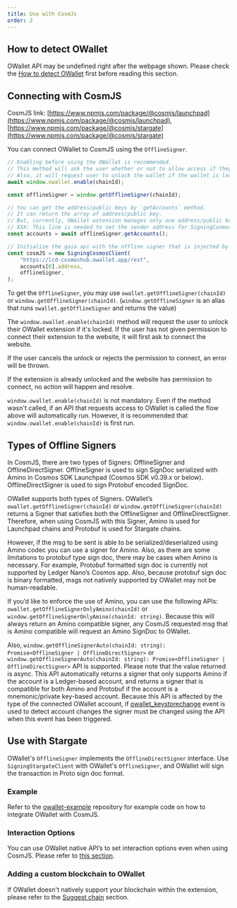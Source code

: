 ```yaml
---
title: Use with CosmJs
order: 2
---
```


## How to detect OWallet
OWallet API may be undefined right after the webpage shown.
Please check the [How to detect OWallet](./README.md#how-to-detect-owallet) first before reading this section.

## Connecting with CosmJS

CosmJS link: [https://www.npmjs.com/package/@cosmjs/launchpad](https://www.npmjs.com/package/@cosmjs/launchpad), [https://www.npmjs.com/package/@cosmjs/stargate](https://www.npmjs.com/package/@cosmjs/stargate)

You can connect OWallet to CosmJS using the `OfflineSigner`.

```javascript
// Enabling before using the OWallet is recommended.
// This method will ask the user whether or not to allow access if they haven't visited this website.
// Also, it will request user to unlock the wallet if the wallet is locked.
await window.owallet.enable(chainId);

const offlineSigner = window.getOfflineSigner(chainId);

// You can get the address/public keys by `getAccounts` method.
// It can return the array of address/public key.
// But, currently, OWallet extension manages only one address/public key pair.
// XXX: This line is needed to set the sender address for SigningCosmosClient.
const accounts = await offlineSigner.getAccounts();

// Initialize the gaia api with the offline signer that is injected by OWallet extension.
const cosmJS = new SigningCosmosClient(
    "https://lcd-cosmoshub.owallet.app/rest",
    accounts[0].address,
    offlineSigner,
);
```

To get the `OfflineSigner`, you may use `owallet.getOfflineSigner(chainId)` or `window.getOfflineSigner(chainId)`. (`window.getOfflineSigner` is an alias that runs `owallet.getOfflineSigner` and returns the value)

The `window.owallet.enable(chainId)` method will request the user to unlock their OWallet extension if it's locked. If the user has not given permission to connect their extension to the website, it will first ask to connect the website.

If the user cancels the unlock or rejects the permission to connect, an error will be thrown.

If the extension is already unlocked and the website has permission to connect, no action will happen and resolve.

`window.owallet.enable(chainId)` is not mandatory. Even if the method wasn't called, if an API that requests access to OWallet is called the flow above will automatically run. However, it is recommended that `window.owallet.enable(chainId)` is first run.

## Types of Offline Signers

In CosmJS, there are two types of Signers: OfflineSigner and OfflineDirectSigner. OfflineSigner is used to sign SignDoc serialized with Amino in Cosmos SDK Launchpad (Cosmos SDK v0.39.x or below). OfflineDirectSigner is used to sign Protobuf encoded SignDoc.

OWallet supports both types of Signers. OWallet’s `owallet.getOfflineSigner(chainId)` or `window.getOfflineSigner(chainId)` returns a Signer that satisfies both the OfflineSigner and OfflineDirectSigner. Therefore, when using CosmJS with this Signer, Amino is used for Launchpad chains and Protobuf is used for Stargate chains.

However, if the msg to be sent is able to be serialized/deserialized using Amino codec you can use a signer for Amino. Also, as there are some limitations to protobuf type sign doc, there may be cases when Amino is necessary. For example, Protobuf formatted sign doc is currently not supported by Ledger Nano’s Cosmos app. Also, because protobuf sign doc is binary formatted, msgs not natively supported by OWallet may not be human-readable.

If you’d like to enforce the use of Amino, you can use the following APIs: `owallet.getOfflineSignerOnlyAmino(chainId)` or `window.getOfflineSignerOnlyAmino(chainId: string)`. Because this will always return an Amino compatible signer, any CosmJS requested msg that is Amino compatible will request an Amino SignDoc to OWallet.

Also, `window.getOfflineSignerAuto(chainId: string): Promise<OfflineSigner | OfflineDirectSigner>` or `window.getOfflineSignerAuto(chainId: string): Promise<OfflineSigner | OfflineDirectSigner>` API is supported. Please note that the value returned is async. This API automatically returns a signer that only supports Amino if the account is a Ledger-based account, and returns a signer that is compatible for both Amino and Protobuf if the account is a mnemonic/private key-based account. Because this API is affected by the type of the connected OWallet account, if [owallet_keystorechange](./README.md#change-key-store-event) event is used to detect account changes the signer must be changed using the API when this event has been triggered.

## Use with Stargate

OWallet's `OfflineSigner` implements the `OfflineDirectSigner` interface. Use `SigningStargateClient` with OWallet's `OfflineSigner`, and OWallet will sign the transaction in Proto sign doc format.

### Example
Refer to the [owallet-example](https://github.com/chainapsis/owallet-example/blob/master/src/main.js) repository for example code on how to integrate OWallet with CosmJS.

### Interaction Options
You can use OWallet native API’s to set interaction options even when using CosmJS. Please refer to [this section](./#interaction-options).

### Adding a custom blockchain to OWallet
If OWallet doesn't natively support your blockchain within the extension, please refer to the [Suggest chain](./suggest-chain.md#suggest-chain) section.
